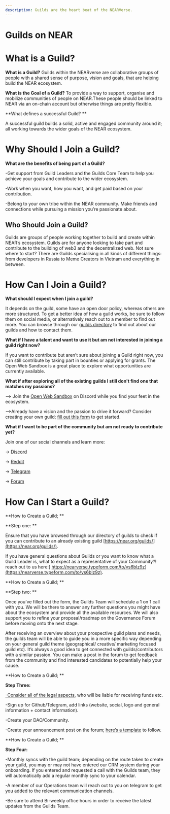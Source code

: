 ```yaml
---
description: Guilds are the heart beat of the NEARVerse.
---
```


# Guilds on NEAR

<h1>What is a Guild?</h1>

**What is a Guild?** Guilds within the NEARverse are collaborative groups of people with a shared sense of purpose, vision and goals, that are helping build the NEAR ecosystem.

**What is the Goal of a Guild?** To provide a way to support, organise and mobilize communities of people on NEAR.These people should be linked to NEAR via an on-chain account but otherwise things are pretty flexible.

**What defines a successful Guild? **

A successful guild builds a solid, active and engaged community around it; all working towards the wider goals of the NEAR ecosystem. 



<h1>Why Should I Join a Guild?</h1>

**What are the benefits of being part of a Guild?**

-Get support from Guild Leaders and the Guilds Core Team to help you achieve your goals and contribute to the wider ecosystem. 

-Work when you want, how you want, and get paid based on your contribution.

-Belong to your own tribe within the NEAR community. Make friends and connections while pursuing a mission you’re passionate about.

<h2>Who Should Join a Guild?</h2>

Guilds are groups of people working together to build and create within NEAR’s ecosystem. Guilds are for anyone looking to take part and contribute to the building of web3 and the decentralized web. Not sure where to start? There are Guilds specialising in all kinds of different things: from developers in Russia to Meme Creators in Vietnam and everything in between. 

<h1> How Can I Join a Guild? </h1>

**What should I expect when I join a guild?**

It depends on the guild, some have an open door policy, whereas others are more structured. To get a better idea of how a guild works, be sure to follow them on social media, or alternatively reach out to a member to find out more. You can browse through our [guilds directory](https://near.org/guilds/) to find out about our guilds and how to contact them.

**What if I have a talent and want to use it but am not interested in joining a guild right now?**

If you want to contribute but aren’t sure about joining a Guild right now, you can still contribute by taking part in bounties or applying for grants. The Open Web Sandbox is a great place to explore what opportunities are currently available. 

**What if after exploring all of the existing guilds I still don't find one that matches my passions?**

–> Join the [Open Web Sandbox](https://discord.com/invite/457bWnJqkQ) on Discord while you find your feet in the ecosystem. 

–>Already have a vision and the passion to drive it forward? Consider creating your own guild; [fill out this form](https://nearverse.typeform.com/to/vs6blz9z) to get started. 

**What if I want to be part of the community but am not ready to contribute yet?**

Join one of our social channels and learn more:

→ [Discord](https://discord.com/invite/UY9Xf2k)

→ [Reddit](https://www.reddit.com/r/nearprotocol)

→ [Telegram](https://t.me/cryptonear)

→ [Forum](https://gov.near.org/)



<h1> How Can I Start a Guild? </h1>

**How to Create a Guild; **

**Step one: **

Ensure that you have browsed through our directory of guilds to check if you can contribute to an already existing guild [https://near.org/guilds/](https://near.org/guilds/).

If you have general questions about Guilds or you want to know what a Guild Leader is, what to expect as a representative of your Community?! reach out to us here:[ https://nearverse.typeform.com/to/vs6blz9z](https://nearverse.typeform.com/to/vs6blz9z). 

**How to Create a Guild; **

**Step two: **

Once you’ve filled out the form, the Guilds Team will schedule a 1 on 1 call with you. We will be there to answer any further questions you might have about the ecosystem and provide all the available resources. We will also support you to refine your proposal/roadmap on the Governance Forum before moving onto the next stage. 

After receiving an overview about your prospective guild plans and needs, the guilds team will be able to guide you in a more specific way depending on your general guild theme (geographical/ creative/ marketing focused guild etc). It’s always a good idea to get connected with guilds/contributors with a similar passion. You can make a post in the forum to get feedback from the community and find interested candidates to potentially help your cause.  

**How to Create a Guild; **

**Step Three:**

[-Consider all of the legal aspects](https://nearlegal.com/ows_risk-assessment-recommendations/), who will be liable for receiving funds etc. 

-Sign up for Github/Telegram, add links (website, social, logo and general information + contact information).

-Create your DAO/Community.

-Create your announcement post on the forum; [here’s a template](https://gov.near.org/t/template-guild-introduction-post/3450) to follow. 

**How to Create a Guild; **

**Step Four:**

-Monthly syncs with the guild team; depending on the route taken to create your guild, you may or may not have entered our CRM system during your onboarding. If you entered and requested a call with the Guilds team, they will automatically add a regular monthly sync to your calendar.

-A member of our Operations team will reach out to you on telegram to get you added to the relevant communication channels. 

-Be sure to attend Bi-weekly office hours in order to receive the latest updates from the Guilds Team. 
